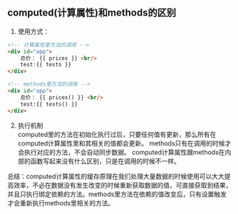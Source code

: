 ## computed(计算属性)和methods的区别
1.  使用方式：
```html
<!-- 计算属性里方法的调用 -->
<div id="app">
    总价： {{ prices }} <br/>
    test:{{ tests }}
</div>

<!-- methods里方法的调用 -->
<div id="app">
    总价： {{ prices() }} <br/>
    test:{{ tests() }}
</div>
```

2. 执行机制  
computed里的方法在初始化执行过后，只要任何值有更新，那么所有在computed计算属性里和其相关的值都会更新。
methods只有在调用的时候才会执行对应的方法，不会自动同步数据。
computed计算属性跟methods在内部的函数写起来没有什么区别，只是在调用的时候不一样。

总结：computed计算属性的缓存原理在我们处理大量数据的时候使用可以大大提高效率，不必在数据没有发生改变的时候重新获取数据的值，可直接获取到结果，并且只执行绑定依赖的方法。methods里方法在依赖的值改变后，只有设置触发才会重新执行methods里相关的方法。